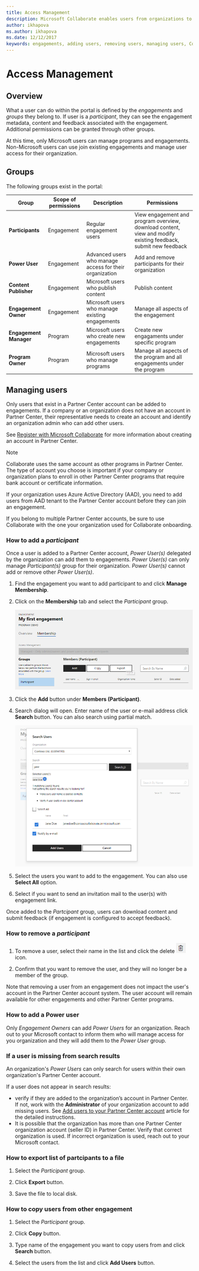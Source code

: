```yaml
---
title: Access Management
description: Microsoft Collaborate enables users from organizations to control the adding/removing of users for the organization.  During onboarding, Engagement Owners can assign individuals from an organization Power User permissions.  Power Users can only manage their own organization’s users. 
author: ikhapova
ms.author: ikhapova
ms.date: 12/12/2017
keywords: engagements, adding users, removing users, managing users, Collaborate security, Collaborate permissions, Microsoft Connect, SysDev Bug, Partner Center bugs
---
```


# Access Management

## Overview 

What a user can do within the portal is defined by the *engagements* and *groups* they belong to. If user is a *participant*, they can see the engagement metadata, content and feedback associated with the engagement. Additional permissions can be granted through other groups. 

At this time, only Microsoft users can manage programs and engagements. Non-Microsoft users can use join existing engagements and manage user access for their organization.

## Groups

The following groups exist in the portal:


| Group | Scope of permissions | Description | Permissions |
---------------- | ------------------- | ------------------------ | ---------------------------- |
| **Participants** | Engagement | Regular engagement users | View engagement and program overview, download content, view and modify existing feedback, submit new feedback |
| **Power User** | Engagement | Advanced users who manage access for their organization | Add and remove participants for their organization |
| **Content Publisher** | Engagement | Microsoft users who publish content | Publish content |
| **Engagement Owner** | Engagement | Microsoft users who manage existing engagements | Manage all aspects of the engagement |
| **Engagement Manager** | Program  | Microsoft users who create new engagements | Create new engagaments under specific program | 
| **Program Owner** | Program | Microsoft users who manage programs | Manage all aspects of the program and all engagements under the program | 


## Managing users

Only users that exist in a Partner Center account can be added to engagements. If a company or an organization does not have an account in Partner Center, their representative needs to create an account and identify an organization admin who can add other users. 

See [Register with Microsoft Collaborate](registration.md) for more information about creating an account in Partner Center.

> [!NOTE]
> Collaborate uses the same account as other programs in Partner Center.  The type of account you choose is important if your company or organization plans to enroll in other Partner Center programs that require bank account or certificate information.  
> 
> If your organization uses Azure Active Directory (AAD), you need to add users from AAD tenant to the Partner Center account before they can join an engagement.
> 
> If you belong to multiple Partner Center accounts, be sure to use Collaborate with the one your organization used for Collaborate onboarding.  

### How to add a *participant*

Once a user is added to a Partner Center account, *Power User(s)* delegated by the organization can add them to engagements. *Power User(s)* can only manage *Participant(s)* group for their organization. *Power User(s)* cannot add or remove other *Power User(s)*. 

1. Find the engagement you want to add participant to and click **Manage Membership**. 

2. Click on the **Membership** tab and select the *Participant* group.

	![Select a Group](images/Membership-tab.PNG)

3. Click the **Add** button under **Members (Participant)**. 

4. Search dialog will open. Enter name of the user or e-mail address click **Search** button. You can also search using partial match.

	![Search for user](images/Search-User.PNG)

4. Select the users you want to add to the engagement. You can also use **Select All** option.

5. Select if you want to send an invitation mail to the user(s) with engagement link.

Once added to the *Partcipant* group, users can download content and submit feedback (if engagement is configured to accept feedback).

### How to remove a *participant*

1. To remove a user, select their name in the list and click the delete ![Delete](images/Delete.PNG) icon.
 
2. Confirm that you want to remove the user, and they will no longer be a member of the group.

Note that removing a user from an engagement does not impact the user's account in the Partner Center account system.  The user account will remain available for other engagements and other Partner Center programs.

### How to add a Power user

Only *Engagement Owners* can add *Power Users* for an organization. Reach out to your Microsoft contact to inform them who will manage access for you organization and they will add them to the *Power User* group. 

### If a user is missing from search results

An organization's *Power Users* can only search for users within their own organization's Partner Center account. 

If a user does not appear in search results:
- verify if they are added to the organization’s account in Partner Center. If not, work with the **Administrator** of your organization account to add missing users. See [Add users to your Partner Center account](https://docs.microsoft.com/en-us/windows/uwp/publish/add-users-groups-and-azure-ad-applications#add-users-to-your-dev-center-account) article for the detailed instructions.
- It is possible that the organization has more than one Partner Center organization account (seller ID) in Partner Center. Verify that correct organization is used. If incorrect organization is used, reach out to your Microsoft contact.
	
### How to export list of partcipants to a file

1. Select the *Participant* group.

2. Click **Export** button. 

3. Save the file to local disk.

### How to copy users from other engagement

1. Select the *Participant* group.

2. Click **Copy** button. 

3. Type name of the engagement you want to copy users from and click **Search** button.

4. Select the users from the list and click **Add Users** button.




